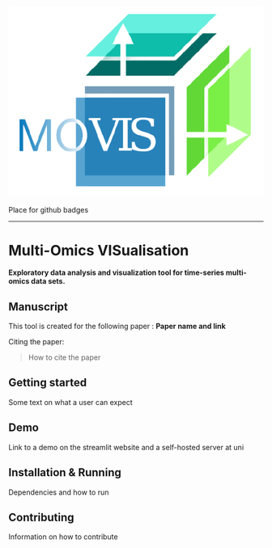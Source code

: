 ![movis_logo](./Source/Tool/images/movis_logo_transparent.png)

Place for github badges

---
# Multi-Omics VISualisation

**Exploratory data analysis and visualization tool for time-series multi-omics data sets.**


## Manuscript

This tool is created for the following paper : **Paper name and link**

Citing the paper:
> How to cite the paper

## Getting started
Some text on what a user can expect

## Demo
Link to a demo on the streamlit website and a self-hosted server at uni

## Installation & Running
Dependencies and how to run


## Contributing
Information on how to contribute

